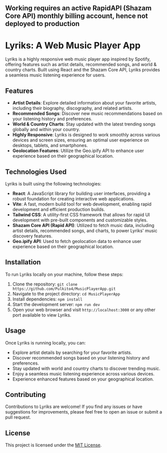 ## Working requires an active RapidAPI (Shazam Core API) monthly billing account, hence not deployed to production

# Lyriks: A Web Music Player App

Lyriks is a highly responsive web music player app inspired by Spotify, offering features such as artist details, recommended songs, and world & country charts. Built using React and the Shazam Core API, Lyriks provides a seamless music listening experience for users.

## Features

- **Artist Details**: Explore detailed information about your favorite artists, including their biography, discography, and related artists.
- **Recommended Songs**: Discover new music recommendations based on your listening history and preferences.
- **World & Country Charts**: Stay updated with the latest trending songs globally and within your country.
- **Highly Responsive**: Lyriks is designed to work smoothly across various devices and screen sizes, ensuring an optimal user experience on desktops, tablets, and smartphones.
- **Geolocation Features**: Utilize the Geo.ipify API to enhance user experience based on their geographical location.


## Technologies Used

Lyriks is built using the following technologies:

- **React**: A JavaScript library for building user interfaces, providing a robust foundation for creating interactive web applications.
- **Vite**: A fast, modern build tool for web development, enabling rapid development and efficient production builds.
- **Tailwind CSS**: A utility-first CSS framework that allows for rapid UI development with pre-built components and customizable styles.
- **Shazam Core API (Rapid API)**: Utilized to fetch music data, including artist details, recommended songs, and charts, to power Lyriks' music discovery features.
- **Geo.ipify API**: Used to fetch geolocation data to enhance user experience based on their geographical location.


## Installation

To run Lyriks locally on your machine, follow these steps:

1. Clone the repository: `git clone https://github.com/Pulkito4/MusicPlayerApp.git`
2. Navigate to the project directory: `cd MusicPlayerApp`
3. Install dependencies: `npm install`
4. Start the development server: `npm run dev`
5. Open your web browser and visit `http://localhost:3000` or any other port available to view Lyriks.

## Usage

Once Lyriks is running locally, you can:

- Explore artist details by searching for your favorite artists.
- Discover recommended songs based on your listening history and preferences.
- Stay updated with world and country charts to discover trending music.
- Enjoy a seamless music listening experience across various devices.
- Experience enhanced features based on your geographical location.


## Contributing

Contributions to Lyriks are welcome! If you find any issues or have suggestions for improvements, please feel free to open an issue or submit a pull request.

## License

This project is licensed under the [MIT License](LICENSE).

